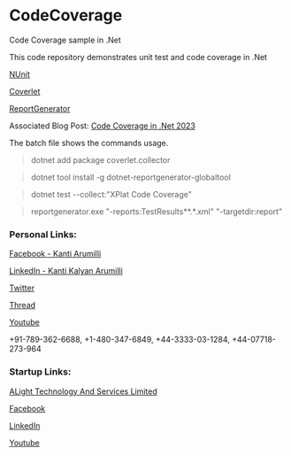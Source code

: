 # CodeCoverage
Code Coverage sample in .Net

This code repository demonstrates unit test and code coverage in .Net

[NUnit](https://nunit.org/)

[Coverlet](https://github.com/coverlet-coverage/coverlet)

[ReportGenerator](https://github.com/danielpalme/ReportGenerator)



Associated Blog Post:
[Code Coverage in .Net 2023](https://www.alightservices.com/2023/08/29/code-coverage-in-net-2023/)



The batch file shows the commands usage.

> dotnet add package coverlet.collector

> dotnet tool install -g dotnet-reportgenerator-globaltool

> dotnet test --collect:"XPlat Code Coverage"

> reportgenerator.exe "-reports:TestResults\*\*.*.xml" "-targetdir:report"




### Personal Links:
[Facebook - Kanti Arumilli](https://www.facebook.com/kanti.arumilli)

[LinkedIn - Kanti Kalyan Arumilli](https://www.linkedin.com/in/kanti-kalyan-arumilli/)

[Twitter](https://twitter.com/KantiKalyanA/)

[Thread](https://www.threads.net/@kantiarumilli)

[Youtube](https://www.youtube.com/@kantikalyanarumilli)

+91-789-362-6688, +1-480-347-6849, +44-3333-03-1284, +44-07718-273-964

### Startup Links:
[ALight Technology And Services Limited](https://www.alightservices.com/)

[Facebook](https://www.facebook.com/ALightTechnologyAndServicesLimited/)

[LinkedIn](https://www.linkedin.com/company/alight-technology-and-services-limited/)

[Youtube](https://www.youtube.com/@alighttechnologyandservicesltd)
